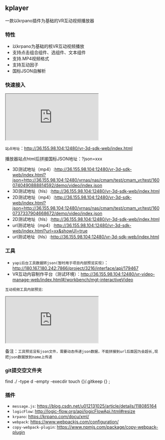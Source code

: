 ## kplayer

一款以krpano插件为基础的VR互动视频播放器

### 特性
- 以krpano为基础的核VR互动视频播放  
- 支持点击组合组件、选组件、文本组件
- 支持.MP4视频格式
- 支持互动因子
- 国标JSON自解析

### 快速接入

<iframe src="http://36.155.98.104:12480/vr-3d-sdk-web/index.html?json=http://36.155.98.104:12480/vrnas/nas/cmam/test/cmam_vr/test/1598643252607787008/demo/video/index.json"></iframe>


`站点地址`：http://36.155.98.104:12480/vr-3d-sdk-web/index.html

播放器站点html后拼接国标JSON地址：?json=xxx

- 3D测试地址（mp4）:http://36.155.98.104:12480/vr-3d-sdk-web/index.html?json=http://36.155.98.104:12480/vrnas/nas/cmam/test/cmam_vr/test/1600740490888814592/demo/video/index.json
- 3D测试地址（hls）:http://36.155.98.104:12480/vr-3d-sdk-web/index.html
- 2D测试地址（mp4）:http://36.155.98.104:12480/vr-3d-sdk-web/index.html?json=http://36.155.98.104:12480/vrnas/nas/cmam/test/cmam_vr/test/1600737337904668672/demo/video/index.json
- 2D测试地址（hls）:http://36.155.98.104:12480/vr-3d-sdk-web/index.html
- url测试地址（mp4）:http://36.155.98.104:12480/vr-3d-sdk-web/index.html?url=xx&showUI=true
- url测试地址（hls）:http://36.155.98.104:12480/vr-3d-sdk-web/index.html


### 工具
 - `yapi后台工具数据转json(暂时用于项目内部预览实现)`：http://180.167.180.242:7866/project/3216/interface/api/179467
- VR互动内容制作平台（测试环境）：http://36.155.98.104:12480/vr-video-manage-web/index.html#/workbench/mgt-interactiveVideo

`互动视频工具内部预览`:
<iframe src="http://36.155.98.104:12480/vr-3d-sdk-web/index.html" name="jsonStr"></iframe>

备注：`工具预览没有json文件，需要动态传递json数据，不能拼接到url后面因为会超长,现把json数据放到name上传递`


### git提交空文件夹
find ./ -type d -empty -execdir touch {}/.gitkeep {} \;

### 插件
- `message.js`: https://blog.csdn.net/u012131025/article/details/118085164
- `logicFlow`: http://logic-flow.org/api/logicFlowApi.html#resize
- `krpano`: https://krpano.com/docu/xml/
- `webpack`: https://www.webpackjs.com/configuration/
- `copy-webpack-plugin`: https://www.npmjs.com/package/copy-webpack-plugin

